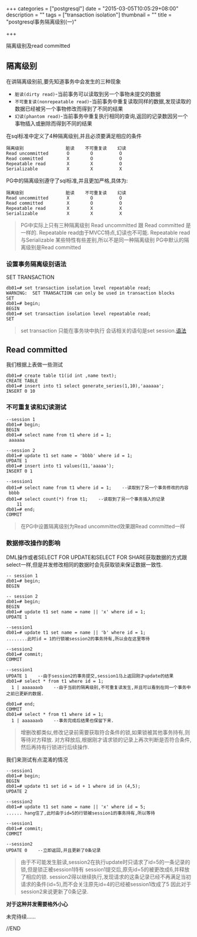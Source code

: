 +++
categories = ["postgresql"]
date = "2015-03-05T10:05:29+08:00"
description = ""
tags = ["transaction isolation"]
thumbnail = ""
title = "postgresql事务隔离级别(一)"

+++

隔离级别及read committed

<!--more-->

## 隔离级别 

在讲隔离级别前,要先知道事务中会发生的三种现象

- `脏读(dirty read)`-当前事务可以读取到另一个事物未提交的数据
- `不可重复读(nonrepeatable read)`-当前事务中重复读取同样的数据,发现读取的数据已经被另一个事物修改而得到了不同的结果
- `幻读(phantom read)`-当前事务中重复执行相同的查询,返回的记录数因另一个事物插入或删除而得到不同的结果

在sql标准中定义了4种隔离级别,并且必须要满足相应的条件

```
隔离级别                脏读    不可重复读    幻读
Read uncommitted       O        O          O
Read committed         X        O          O
Repeatable read	       X        X          O
Serializable	       X        X          X
```

PG中的隔离级别遵守了sql标准,并且更加严格,具体为:

```
隔离级别                脏读    不可重复读    幻读
Read uncommitted       X        O          O
Read committed         X        O          O
Repeatable read	       X        X          X
Serializable	       X        X          X
```

> PG中实际上只有三种隔离级别
> Read uncommitted 跟 Read committed 是一样的.
> Repeatable read由于MVCC特点,幻读也不可能.
> Repeatable read与Serializable 某些特性有些差别,所以不是同一种隔离级别
> PG中默认的隔离级别是Read committed

### 设置事务隔离级别语法 

SET TRANSACTION

```
db01=# set transaction isolation level repeatable read;
WARNING:  SET TRANSACTION can only be used in transaction blocks
SET
db01=# begin;
BEGIN
db01=# set transaction isolation level repeatable read;
SET
```

> set transaction 只能在事务块中执行
> 会话相关的语句是set session.[语法][1]

## Read committed 

我们根据上表做一些测试

```
db01=# create table t1(id int ,name text);
CREATE TABLE
db01=# insert into t1 select generate_series(1,10),'aaaaaa';
INSERT 0 10
```

### 不可重复读和幻读测试

```
--session 1
db01=# begin;
BEGIN
db01=# select name from t1 where id = 1;
 aaaaaa

--session 2
db01=# update t1 set name = 'bbbb' where id = 1;
UPDATE 1
db01=# insert into t1 values(11,'aaaaa');
INSERT 0 1

--session1
db01=# select name from t1 where id = 1;    --读取到了另一个事务修改的内容
 bbbb
db01=# select count(*) from t1;    --读取到了另一个事务插入的记录
    11
db01=# end;
COMMIT
```

> 在PG中设置隔离级别为Read uncommitted效果跟Read committed一样

### 数据修改操作的影响 

DML操作或者SELECT FOR UPDATE和SELECT FOR SHARE获取数据的方式跟select一样,但是并发修改相同的数据时会先获取锁来保证数据一致性.

```
-- session 1
db01=# begin;
BEGIN

-- session 2
db01=# begin;
BEGIN
db01=# update t1 set name = name || 'x' where id = 1;
UPDATE 1

--session1
db01=# update t1 set name = name || 'b' where id = 1;
........此时id = 1的行锁被session2的事务持有,所以会在这里等待

--session2
db01=# commit;
COMMIT

--session1
UPDATE 1    --由于session2的事务提交,session1马上返回刚才update的结果
db01=# select * from t1 where id = 1;
  1 | aaaaaaxb    --由于当前的隔离级别,不可重复读发生,并且可以看到在同一个事务中之前已更新的数据.

db01=# end;
COMMIT
db01=# select * from t1 where id = 1;
  1 | aaaaaaxb    --事务完成后结果也保留下来.
```

> 增删改都类似,修改记录前需要获取符合条件的锁,如果锁被其他事务持有,则等待对方释放.
> 对方释放后,根据刚才请求锁的记录上再次判断是否符合条件,然后再持有行锁进行后续操作.

我们来测试有点混淆的情况

```
--session1
db01=# begin;
BEGIN
db01=# update t1 set id = id + 1 where id in (4,5);
UPDATE 2

--session2
db01=# update t1 set name = name || 'x' where id = 5;
...... hang住了,此时由于id=5的行锁被session1的事务持有,所以等待

--session1
db01=# commit;
COMMIT

--session2
UPDATE 0    --立即返回,并且更新了0条记录
```

> 由于不可能发生脏读,session2在执行update时只请求了id=5的一条记录的锁,但是锁正被session1持有
> session1提交后,原先id=5的被更改成6,并释放了相应的锁.
> session2得以继续执行,发现请求的这条记录已经不再满足当初请求的条件(id=5),而不会关注原先id=4的已经被session1改成了5
> 因此对于session2来说更新了0条记录.

**对于这种并发需要格外小心**

未完待续......

//END


  [1]: http://www.postgresql.org/docs/9.4/interactive/sql-set-transaction.html

